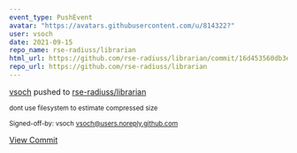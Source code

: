 ```yaml
---
event_type: PushEvent
avatar: "https://avatars.githubusercontent.com/u/814322?"
user: vsoch
date: 2021-09-15
repo_name: rse-radiuss/librarian
html_url: https://github.com/rse-radiuss/librarian/commit/16d453560db3e23dd713542e16c4d0702fadf3e4
repo_url: https://github.com/rse-radiuss/librarian
---
```


<a href='https://github.com/vsoch' target='_blank'>vsoch</a> pushed to <a href='https://github.com/rse-radiuss/librarian' target='_blank'>rse-radiuss/librarian</a>

<small>dont use filesystem to estimate compressed size

Signed-off-by: vsoch <vsoch@users.noreply.github.com></small>

<a href='https://github.com/rse-radiuss/librarian/commit/16d453560db3e23dd713542e16c4d0702fadf3e4' target='_blank'>View Commit</a>